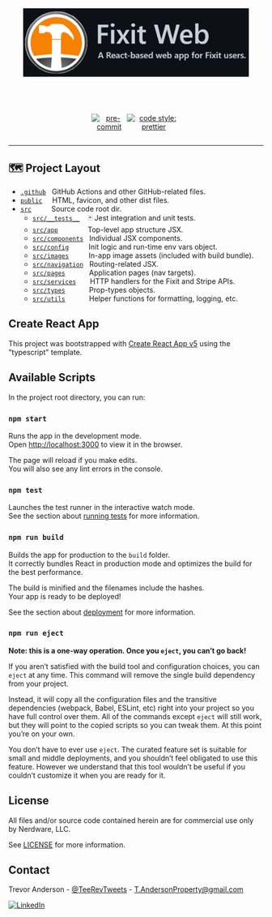 <!-- REPO HEADER -->
<div align="center">
  <a href="https://github.com/Nerdware-LLC/fixit-web" >
    <img src=".github/assets/fixit_web_repo_header.png" alt="Header with logo" height="135">
  </a>
  <h1></h1> <!-- line separator (github applies a low-opacity bottom-border to h1 elements) -->
</div>

<!-- PROJECT SHIELDS GO HERE -->
<div align="center">
  <span>&nbsp;</span> <!-- &nbsp to nudge shields down just a tad -->
  <span align="center" style="width: 35%; display: flex; flex-direction: row; justify-content: space-around;">

[![pre-commit][pre-commit-shield-url]](https://github.com/pre-commit/pre-commit)

[![code style: prettier][prettier-shield-url]](https://github.com/prettier/prettier)

  </span>
</div>

---

## 🗺 Project Layout

- [`.github`](/.github) &nbsp; GitHub Actions and other GitHub-related files.
- [`public`](/public) &nbsp;&nbsp;&nbsp; HTML, favicon, and other dist files.
- [`src`](/src) &nbsp;&nbsp;&nbsp;&nbsp;&nbsp;&nbsp;&nbsp;&nbsp; Source code root dir.
  - [`src/__tests__`](/src/__tests__) &nbsp;&nbsp; 🃏 Jest integration and unit tests.
  - [`src/app`](/src/app) &nbsp;&nbsp;&nbsp;&nbsp;&nbsp;&nbsp;&nbsp;&nbsp;&nbsp;&nbsp;&nbsp;&nbsp;&nbsp; Top-level app structure JSX.
  - [`src/components`](/src/components) &nbsp; Individual JSX components.
  - [`src/config`](/src/config) &nbsp;&nbsp;&nbsp;&nbsp;&nbsp;&nbsp;&nbsp;&nbsp; Init logic and run-time env vars object.
  - [`src/images`](/src/images) &nbsp;&nbsp;&nbsp;&nbsp;&nbsp;&nbsp;&nbsp;&nbsp; In-app image assets (included with build bundle).
  - [`src/navigation`](/src/navigation) &nbsp; Routing-related JSX.
  - [`src/pages`](/src/pages) &nbsp;&nbsp;&nbsp;&nbsp;&nbsp;&nbsp;&nbsp;&nbsp;&nbsp;&nbsp; Application pages (nav targets).
  - [`src/services`](/src/services) &nbsp;&nbsp;&nbsp;&nbsp;&nbsp; HTTP handlers for the Fixit and Stripe APIs.
  - [`src/types`](/src/types) &nbsp;&nbsp;&nbsp;&nbsp;&nbsp;&nbsp;&nbsp;&nbsp;&nbsp;&nbsp; Prop-types objects.
  - [`src/utils`](/src/utils) &nbsp;&nbsp;&nbsp;&nbsp;&nbsp;&nbsp;&nbsp;&nbsp;&nbsp;&nbsp; Helper functions for formatting, logging, etc.

## Create React App

This project was bootstrapped with [Create React App v5](https://github.com/facebook/create-react-app/docs) using the "typescript" template.

## Available Scripts

In the project root directory, you can run:

### `npm start`

Runs the app in the development mode.\
Open [http://localhost:3000](http://localhost:3000) to view it in the browser.

The page will reload if you make edits.\
You will also see any lint errors in the console.

### `npm test`

Launches the test runner in the interactive watch mode.\
See the section about [running tests](https://facebook.github.io/create-react-app/docs/running-tests) for more information.

### `npm run build`

Builds the app for production to the `build` folder.\
It correctly bundles React in production mode and optimizes the build for the best performance.

The build is minified and the filenames include the hashes.\
Your app is ready to be deployed!

See the section about [deployment](https://facebook.github.io/create-react-app/docs/deployment) for more information.

### `npm run eject`

**Note: this is a one-way operation. Once you `eject`, you can’t go back!**

If you aren’t satisfied with the build tool and configuration choices, you can `eject` at any time. This command will remove the single build dependency from your project.

Instead, it will copy all the configuration files and the transitive dependencies (webpack, Babel, ESLint, etc) right into your project so you have full control over them. All of the commands except `eject` will still work, but they will point to the copied scripts so you can tweak them. At this point you’re on your own.

You don’t have to ever use `eject`. The curated feature set is suitable for small and middle deployments, and you shouldn’t feel obligated to use this feature. However we understand that this tool wouldn’t be useful if you couldn’t customize it when you are ready for it.

## License

All files and/or source code contained herein are for commercial use only by Nerdware, LLC.

See [LICENSE](/LICENSE) for more information.

## Contact

Trevor Anderson - [@TeeRevTweets](https://twitter.com/teerevtweets) - T.AndersonProperty@gmail.com

[![LinkedIn][linkedin-shield]][linkedin-url]

<!-- MARKDOWN LINKS & IMAGES -->
<!-- https://www.markdownguide.org/basic-syntax/#reference-style-links -->

[pre-commit-shield-url]: https://img.shields.io/badge/pre--commit-enabled-brightgreen?logo=pre-commit&logoColor=white
[prettier-shield-url]: https://img.shields.io/badge/code_style-prettier-ff69b4.svg
[linkedin-url]: https://www.linkedin.com/in/trevor-anderson-3a3b0392/
[linkedin-shield]: https://img.shields.io/badge/LinkedIn-0077B5?logo=linkedin&logoColor=white
